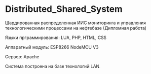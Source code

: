 # Distributed_Shared_System
Шардированная распределенная ИИС мониторинга и управления технологическими процессами на нефтебазе (Дипломная работа)


Языки прграммирования: LUA, PHP, HTML, CSS

Аппаратный модуль: ESP8266 NodeMCU V3

Сервер: Apache


Система построена на базе технологий LAN.
